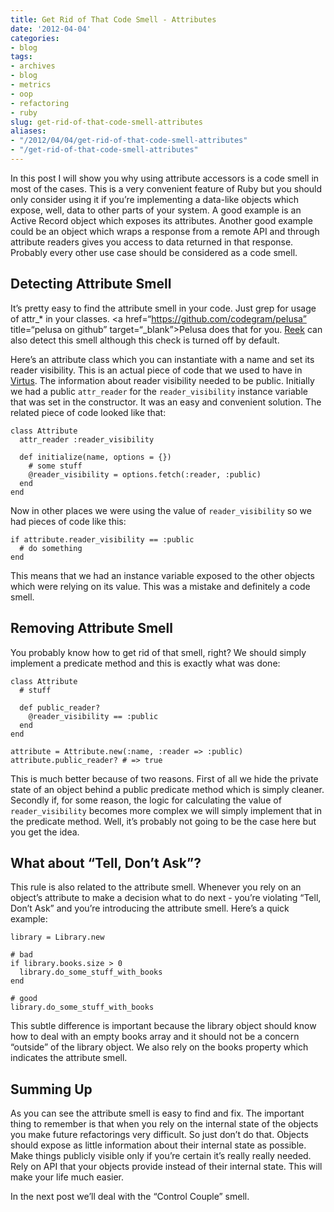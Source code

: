 ```yaml
---
title: Get Rid of That Code Smell - Attributes
date: '2012-04-04'
categories:
- blog
tags:
- archives
- blog
- metrics
- oop
- refactoring
- ruby
slug: get-rid-of-that-code-smell-attributes
aliases:
- "/2012/04/04/get-rid-of-that-code-smell-attributes"
- "/get-rid-of-that-code-smell-attributes"
---
```


In this post I will show you why using attribute accessors is a code smell in most of the cases. This is a very convenient feature of Ruby but you should only consider using it if you’re implementing a data-like objects which expose, well, data to other parts of your system. A good example is an Active Record object which exposes its attributes. Another good example could be an object which wraps a response from a remote API and through attribute readers gives you access to data returned in that response. Probably every other use case should be considered as a code smell.

## Detecting Attribute Smell

It’s pretty easy to find the attribute smell in your code. Just grep for usage of attr_\* in your classes. <a href=“https://github.com/codegram/pelusa” title=“pelusa on github” target=“_blank”>Pelusa does that for you. [Reek](https://github.com/kevinrutherford/reek "reek on github") can also detect this smell although this check is turned off by default.

Here’s an attribute class which you can instantiate with a name and set its reader visibility. This is an actual piece of code that we used to have in [Virtus](https://github.com/solnic/virtus "virtus on github"). The information about reader visibility needed to be public. Initially we had a public `attr_reader` for the `reader_visibility` instance variable that was set in the constructor. It was an easy and convenient solution. The related piece of code looked like that:

```generic
class Attribute
  attr_reader :reader_visibility

  def initialize(name, options = {})
    # some stuff
    @reader_visibility = options.fetch(:reader, :public)
  end
end

```

Now in other places we were using the value of `reader_visibility` so we had pieces of code like this:

```generic
if attribute.reader_visibility == :public
  # do something
end

```

This means that we had an instance variable exposed to the other objects which were relying on its value. This was a mistake and definitely a code smell.

## Removing Attribute Smell

You probably know how to get rid of that smell, right? We should simply implement a predicate method and this is exactly what was done:

```generic
class Attribute
  # stuff

  def public_reader?
    @reader_visibility == :public
  end
end

attribute = Attribute.new(:name, :reader => :public)
attribute.public_reader? # => true

```

This is much better because of two reasons. First of all we hide the private state of an object behind a public predicate method which is simply cleaner. Secondly if, for some reason, the logic for calculating the value of `reader_visibility` becomes more complex we will simply implement that in the predicate method. Well, it’s probably not going to be the case here but you get the idea.

## What about “Tell, Don’t Ask”?

This rule is also related to the attribute smell. Whenever you rely on an object’s attribute to make a decision what to do next - you’re violating “Tell, Don’t Ask” and you’re introducing the attribute smell. Here’s a quick example:

```generic
library = Library.new

# bad
if library.books.size > 0
  library.do_some_stuff_with_books
end

# good
library.do_some_stuff_with_books

```

This subtle difference is important because the library object should know how to deal with an empty books array and it should not be a concern “outside” of the library object. We also rely on the books property which indicates the attribute smell.

## Summing Up

As you can see the attribute smell is easy to find and fix. The important thing to remember is that when you rely on the internal state of the objects you make future refactorings very difficult. So just don’t do that. Objects should expose as little information about their internal state as possible. Make things publicly visible only if you’re certain it’s really really needed. Rely on API that your objects provide instead of their internal state. This will make your life much easier.

In the next post we’ll deal with the “Control Couple” smell.
